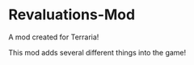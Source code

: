 # Revaluations-Mod
A mod created for Terraria!

This mod adds several different things into the game!

